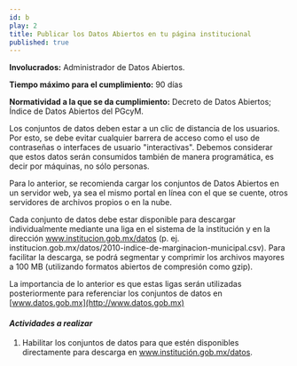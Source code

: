 ```yaml
---
id: b
play: 2
title: Publicar los Datos Abiertos en tu página institucional
published: true
---
```


**Involucrados:** Administrador de Datos Abiertos.

**Tiempo máximo para el cumplimiento:** 90 días

**Normatividad a la que  se da cumplimiento:** Decreto de Datos Abiertos; Índice de Datos Abiertos del PGcyM.

Los conjuntos de datos deben estar a un clic de distancia de los usuarios. Por esto, se debe evitar cualquier barrera de acceso como el uso de contraseñas o interfaces de usuario "interactivas". Debemos considerar que estos datos serán consumidos también de manera programática, es decir por máquinas, no sólo personas.

Para lo anterior, se recomienda cargar los conjuntos de Datos Abiertos en un servidor web, ya sea el mismo portal en línea con el que se cuente, otros servidores de archivos propios o en la nube.

Cada conjunto de datos debe estar disponible para descargar individualmente mediante una liga en el sistema de la institución y en la dirección www.institucion.gob.mx/datos (p. ej. institucion.gob.mx/datos/2010-indice-de-marginacion-municipal.csv). Para facilitar la descarga, se podrá segmentar y comprimir los archivos mayores a 100 MB (utilizando formatos abiertos de compresión como gzip).

La importancia de lo anterior es que estas ligas serán utilizadas posteriormente para referenciar los conjuntos de datos en [www.datos.gob.mx](http://www.datos.gob.mx)

#### _Actividades a realizar_

1. Habilitar los conjuntos de datos para que estén disponibles directamente para descarga en www.institución.gob.mx/datos.





